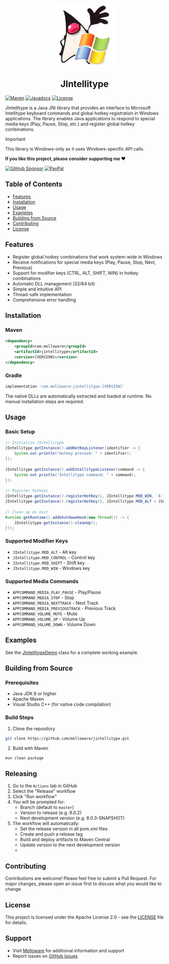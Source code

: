 <div align="center">
    <a href="https://github.com/melloware/jintellitype" alt="JIntellitype">
        <img src="https://github.com/melloware/jintellitype/blob/master/src/test/resources/jintellitype.png?raw=true" />
    </a>
 
# JIntellitype
</div>

[![Maven](https://img.shields.io/maven-central/v/com.melloware/jintellitype.svg?style=for-the-badge)](https://repo1.maven.org/maven2/com/melloware/jintellitype/)
[![Javadocs](http://javadoc.io/badge/com.melloware/jintellitype.svg?style=for-the-badge)](https://javadoc.io/doc/com.melloware/jintellitype)
[![License](http://img.shields.io/:license-apache-blue.svg?style=for-the-badge&color=yellow)](http://www.apache.org/licenses/LICENSE-2.0.html)

JIntellitype is a Java JNI library that provides an interface to Microsoft Intellitype keyboard commands and global hotkey registration in Windows applications. The library enables Java applications to respond to special media keys (Play, Pause, Stop, etc.) and register global hotkey combinations.

> [!IMPORTANT]
> This library is Windows-only as it uses Windows-specific API calls.

**If you like this project, please consider supporting me ❤️**

[![GitHub Sponsor](https://img.shields.io/badge/GitHub-FFDD00?style=for-the-badge&logo=github&logoColor=black)](https://github.com/sponsors/melloware)
[![PayPal](https://img.shields.io/badge/PayPal-00457C?style=for-the-badge&logo=paypal&logoColor=white)](https://www.paypal.me/mellowareinc)

## Table of Contents

- [Features](#features)
- [Installation](#installation)
- [Usage](#usage)
- [Examples](#examples)
- [Building from Source](#building-from-source)
- [Contributing](#contributing)
- [License](#license)

## Features

- Register global hotkey combinations that work system-wide in Windows
- Receive notifications for special media keys (Play, Pause, Stop, Next, Previous)
- Support for modifier keys (CTRL, ALT, SHIFT, WIN) in hotkey combinations
- Automatic DLL management (32/64 bit)
- Simple and intuitive API
- Thread-safe implementation
- Comprehensive error handling

## Installation

### Maven

```xml
<dependency>
    <groupId>com.melloware</groupId>
    <artifactId>jintellitype</artifactId>
    <version>[VERSION]</version>
</dependency>
```

### Gradle

```groovy
implementation 'com.melloware:jintellitype:[VERSION]'
```

The native DLLs are automatically extracted and loaded at runtime. No manual installation steps are required.

## Usage

### Basic Setup

```java
// Initialize JIntellitype
JIntellitype.getInstance().addHotKeyListener(identifier -> {
    System.out.println("Hotkey pressed: " + identifier);
});

JIntellitype.getInstance().addIntellitypeListener(command -> {
    System.out.println("Intellitype command: " + command);
});

// Register hotkeys
JIntellitype.getInstance().registerHotKey(1, JIntellitype.MOD_WIN, 'A');  // Windows + A
JIntellitype.getInstance().registerHotKey(2, JIntellitype.MOD_ALT + JIntellitype.MOD_SHIFT, 'B');  // Alt + Shift + B

// Clean up on exit
Runtime.getRuntime().addShutdownHook(new Thread(() -> {
    JIntellitype.getInstance().cleanUp();
}));
```

### Supported Modifier Keys

- `JIntellitype.MOD_ALT` - Alt key
- `JIntellitype.MOD_CONTROL` - Control key
- `JIntellitype.MOD_SHIFT` - Shift key
- `JIntellitype.MOD_WIN` - Windows key

### Supported Media Commands

- `APPCOMMAND_MEDIA_PLAY_PAUSE` - Play/Pause
- `APPCOMMAND_MEDIA_STOP` - Stop
- `APPCOMMAND_MEDIA_NEXTTRACK` - Next Track
- `APPCOMMAND_MEDIA_PREVIOUSTRACK` - Previous Track
- `APPCOMMAND_VOLUME_MUTE` - Mute
- `APPCOMMAND_VOLUME_UP` - Volume Up
- `APPCOMMAND_VOLUME_DOWN` - Volume Down

## Examples

See the [JIntellitypeDemo](https://github.com/melloware/jintellitype/blob/master/src/main/java/com/melloware/jintellitype/JIntellitypeDemo.java) class for a complete working example.

## Building from Source

### Prerequisites

- Java JDK 8 or higher
- Apache Maven
- Visual Studio C++ (for native code compilation)

### Build Steps

1. Clone the repository
```bash
git clone https://github.com/melloware/jintellitype.git
```

2. Build with Maven
```bash
mvn clean package
```

## Releasing

1. Go to the `Actions` tab in GitHub
2. Select the "Release" workflow
3. Click "Run workflow"
4. You will be prompted for:
   - Branch (default to `master`)
   - Version to release (e.g. 8.0.2)
   - Next development version (e.g. 8.0.3-SNAPSHOT)
5. The workflow will automatically:
   - Set the release version in all pom.xml files
   - Create and push a release tag
   - Build and deploy artifacts to Maven Central
   - Update version to the next development version
   - 
## Contributing

Contributions are welcome! Please feel free to submit a Pull Request. For major changes, please open an issue first to discuss what you would like to change.

## License

This project is licensed under the Apache License 2.0 - see the [LICENSE](http://www.apache.org/licenses/LICENSE-2.0.html) file for details.


## Support

- Visit [Melloware](https://www.melloware.com/) for additional information and support
- Report issues on [GitHub Issues](https://github.com/melloware/jintellitype/issues)
